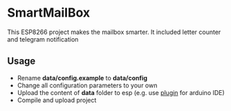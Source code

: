 # SmartMailBox

This ESP8266 project makes the mailbox smarter. It included letter counter and telegram notification

## Usage

- Rename **data/config.example** to **data/config**
- Change all configuration parameters to your own
- Upload the content of **data** folder to esp (e.g. use [plugin](https://github.com/esp8266/arduino-esp8266fs-plugin "link to GitHub") for arduino IDE)
- Compile and upload project
